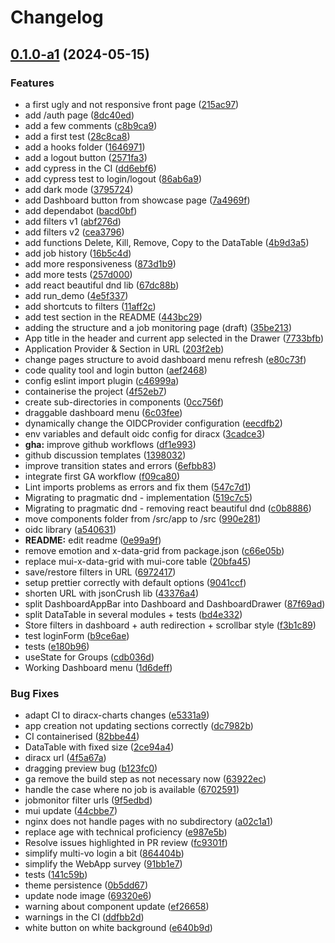 # Changelog

## [0.1.0-a1](https://github.com/aldbr/diracx-web/compare/v0.1.0-a0...v0.1.0-a1) (2024-05-15)


### Features

* a first ugly and not responsive front page ([215ac97](https://github.com/aldbr/diracx-web/commit/215ac97a07bacd718d2c13bcf1787832cbe8fb79))
* add /auth page ([8dc40ed](https://github.com/aldbr/diracx-web/commit/8dc40edbc6603fdc8ec2103411ba6eeff1334b3a))
* add a few comments ([c8b9ca9](https://github.com/aldbr/diracx-web/commit/c8b9ca94c26b63999e1f2cfbd6ce06b554cbdea7))
* add a first test ([28c8ca8](https://github.com/aldbr/diracx-web/commit/28c8ca874b150cf06ee919da55c1f8f7d268f37e))
* add a hooks folder ([1646971](https://github.com/aldbr/diracx-web/commit/1646971a726ff63e59b82e0cfff0e7f160726537))
* add a logout button ([2571fa3](https://github.com/aldbr/diracx-web/commit/2571fa324854d35533e98efc1c447540393f80f2))
* add cypress in the CI ([dd6ebf6](https://github.com/aldbr/diracx-web/commit/dd6ebf664ff90627c7aa8924a9f7ba3a273cf29d))
* add cypress test to login/logout ([86ab6a9](https://github.com/aldbr/diracx-web/commit/86ab6a9895f33f1b1937e1c5f485f42035c3f765))
* add dark mode ([3795724](https://github.com/aldbr/diracx-web/commit/379572497976db92fdc274135b999d244a0db616))
* add Dashboard button from showcase page ([7a4969f](https://github.com/aldbr/diracx-web/commit/7a4969f07bc3630316909ce8c60cec41ed2ec434))
* add dependabot ([bacd0bf](https://github.com/aldbr/diracx-web/commit/bacd0bfad197cc76bb0a5f91b584f03fe4d08276))
* add filters v1 ([abf276d](https://github.com/aldbr/diracx-web/commit/abf276df9d7ddbef59e6fb70750548fc529bcc89))
* add filters v2 ([cea3796](https://github.com/aldbr/diracx-web/commit/cea3796bbb1fb154d29801b3cf8c91e194c850b4))
* add functions Delete, Kill, Remove, Copy to the DataTable ([4b9d3a5](https://github.com/aldbr/diracx-web/commit/4b9d3a5b03adc483152fe474a94647f5c6063347))
* add job history ([16b5c4d](https://github.com/aldbr/diracx-web/commit/16b5c4d28d1007cc084add0087629f3b92785448))
* add more responsiveness ([873d1b9](https://github.com/aldbr/diracx-web/commit/873d1b9883ec5d4e9589efbafa4c55477bbbbfdc))
* add more tests ([257d000](https://github.com/aldbr/diracx-web/commit/257d0002111c531fdfb8baed2c2f88da32d3413c))
* add react beautiful dnd lib ([67dc88b](https://github.com/aldbr/diracx-web/commit/67dc88be1320bd32dee08ad87ede24cb577e0860))
* add run_demo ([4e5f337](https://github.com/aldbr/diracx-web/commit/4e5f33790715ffb93936b8e421ec823e831b1983))
* add shortcuts to filters ([11aff2c](https://github.com/aldbr/diracx-web/commit/11aff2ca769ff77f5ec0a75a9ec894764ebdb162))
* add test section in the README ([443bc29](https://github.com/aldbr/diracx-web/commit/443bc291242386b2aabcd32bf599b1163118787e))
* adding the structure and a job monitoring page (draft) ([35be213](https://github.com/aldbr/diracx-web/commit/35be2133633e51221181a182db55bbacd7cf6962))
* App title in the header and current app selected in the Drawer ([7733bfb](https://github.com/aldbr/diracx-web/commit/7733bfb248e3596d7822ad0fca289ae92d36ac40))
* Application Provider & Section in URL ([203f2eb](https://github.com/aldbr/diracx-web/commit/203f2eb5e40778724a0f1d1c1fb67b97a1e922a0))
* change pages structure to avoid dashboard menu refresh ([e80c73f](https://github.com/aldbr/diracx-web/commit/e80c73f8022506acaf6520ba999b3d16726c4dcb))
* code quality tool and login button ([aef2468](https://github.com/aldbr/diracx-web/commit/aef246878d243b6f109cf5a4096af9ff53843dbd))
* config eslint import plugin ([c46999a](https://github.com/aldbr/diracx-web/commit/c46999a9dd23217b574fce7e2ea942069829ae00))
* containerise the project ([4f52eb7](https://github.com/aldbr/diracx-web/commit/4f52eb7abce80a8e3b338227aedd37cec21913b6))
* create sub-directories in components ([0cc756f](https://github.com/aldbr/diracx-web/commit/0cc756f84760a7f17ef83118d633ec281f5e8c99))
* draggable dashboard menu ([6c03fee](https://github.com/aldbr/diracx-web/commit/6c03fee150c68af3c207f6d1702d9ebd6d4f17ad))
* dynamically change the OIDCProvider configuration ([eecdfb2](https://github.com/aldbr/diracx-web/commit/eecdfb2938f2bf4bb54a99dfd0919f3326853d0a))
* env variables and default oidc config for diracx ([3cadce3](https://github.com/aldbr/diracx-web/commit/3cadce3fea8acf7fde1016e998abef2f8e850719))
* **gha:** improve github workflows ([df1e993](https://github.com/aldbr/diracx-web/commit/df1e993f18f9940200ab59c4e794db0b75492b6d))
* github discussion templates ([1398032](https://github.com/aldbr/diracx-web/commit/1398032ccbf74f4293e49ba8e769e20206471a37))
* improve transition states and errors ([6efbb83](https://github.com/aldbr/diracx-web/commit/6efbb8371337cc3480fd5a9c8610e90af5d34013))
* integrate first GA workflow ([f09ca80](https://github.com/aldbr/diracx-web/commit/f09ca809b17aeb3ac95a020f7314893dffd78cf1))
* Lint imports problems as errors and fix them ([547c7d1](https://github.com/aldbr/diracx-web/commit/547c7d1d744d48b869c1f7f98de28e932752f204))
* Migrating to pragmatic dnd - implementation ([519c7c5](https://github.com/aldbr/diracx-web/commit/519c7c58a871c8314d179711dfceffd710abe131))
* Migrating to pragmatic dnd - removing react beautiful dnd ([c0b8886](https://github.com/aldbr/diracx-web/commit/c0b8886dedd88839cd805e040ce1f9065117b6cd))
* move components folder from /src/app to /src ([990e281](https://github.com/aldbr/diracx-web/commit/990e2816a015aa0d1ebadc9b0466daef7f6ba02f))
* oidc library ([a540631](https://github.com/aldbr/diracx-web/commit/a5406311266af15e0e4a16c16b94173be7ee8784))
* **README:** edit readme ([0e99a9f](https://github.com/aldbr/diracx-web/commit/0e99a9f0fb6ef390b6aa685d220e3941458a2988))
* remove emotion and x-data-grid from package.json ([c66e05b](https://github.com/aldbr/diracx-web/commit/c66e05b73a66a5f2ecf66ad3a7dacda97cf6e384))
* replace mui-x-data-grid with mui-core table ([20bfa45](https://github.com/aldbr/diracx-web/commit/20bfa4561c37e1d67477d8554c658411cdf3db69))
* save/restore filters in URL ([6972417](https://github.com/aldbr/diracx-web/commit/6972417b3c109a37c6908dfdab4a36c7f9c5c125))
* setup prettier correctly with default options ([9041ccf](https://github.com/aldbr/diracx-web/commit/9041ccf4fb96a4671f06d8854cdb8ff9e7bd6bb1))
* shorten URL with jsonCrush lib ([43376a4](https://github.com/aldbr/diracx-web/commit/43376a4ff1f64737c6e11aff2a144d4131b60b50))
* split DashboardAppBar into Dashboard and DashboardDrawer ([87f69ad](https://github.com/aldbr/diracx-web/commit/87f69ad9cc3c78d8e53a732542231319ebcbd988))
* split DataTable in several modules + tests ([bd4e332](https://github.com/aldbr/diracx-web/commit/bd4e332aa719c37c96d2b8ee38d5dd755d651c18))
* Store filters in dashboard + auth redirection + scrollbar style ([f3b1c89](https://github.com/aldbr/diracx-web/commit/f3b1c89f270a5d8158f9f11762b3c623d84793ef))
* test loginForm ([b9ce6ae](https://github.com/aldbr/diracx-web/commit/b9ce6ae43b8766df6b5ad3fa430e303392f56864))
* tests ([e180b96](https://github.com/aldbr/diracx-web/commit/e180b96f8b1a232a6cd732e789ea7e92595fdc9d))
* useState for Groups ([cdb036d](https://github.com/aldbr/diracx-web/commit/cdb036da31e17b74c5f21151ddf93504dd51608f))
* Working Dashboard menu ([1d6deff](https://github.com/aldbr/diracx-web/commit/1d6deff1cde4270a630ec713fe0b742e40136675))


### Bug Fixes

* adapt CI to diracx-charts changes ([e5331a9](https://github.com/aldbr/diracx-web/commit/e5331a96ffebee7653844a0841ece325ed10fade))
* app creation not updating sections correctly ([dc7982b](https://github.com/aldbr/diracx-web/commit/dc7982b21f98da2eac676db10e7ce817fda9d991))
* CI containerised ([82bbe44](https://github.com/aldbr/diracx-web/commit/82bbe4449bfebdd384b424989a54a670ce872700))
* DataTable with fixed size ([2ce94a4](https://github.com/aldbr/diracx-web/commit/2ce94a442612e5e6d9178563479c1ddd307cfdad))
* diracx url ([4f5a67a](https://github.com/aldbr/diracx-web/commit/4f5a67af848149eb549d7a1e7583e2254c01fe73))
* dragging preview bug ([b123fc0](https://github.com/aldbr/diracx-web/commit/b123fc0ed4d58e5ac5776da4176a8ce40c33bcd1))
* ga remove the build step as not necessary now ([63922ec](https://github.com/aldbr/diracx-web/commit/63922ecf36c62aa829757971b1ac85cdd481e1a2))
* handle the case where no job is available ([6702591](https://github.com/aldbr/diracx-web/commit/6702591baabd340d4a231fbd8b7effa5009f9fae))
* jobmonitor filter urls ([9f5edbd](https://github.com/aldbr/diracx-web/commit/9f5edbdfcaa59791225ff25a69155ac637709d6a))
* mui update ([44cbbe7](https://github.com/aldbr/diracx-web/commit/44cbbe7b8220769e6c0a468237aa91d14413d601))
* nginx does not handle pages with no subdirectory ([a02c1a1](https://github.com/aldbr/diracx-web/commit/a02c1a19a80d70278bf1e7f8d6493c47f19d63d3))
* replace age with technical proficiency ([e987e5b](https://github.com/aldbr/diracx-web/commit/e987e5b9c7c03068f0cb7374201d2b76c7066648))
* Resolve issues highlighted in PR review ([fc9301f](https://github.com/aldbr/diracx-web/commit/fc9301fda2d3656254f9078db4ecb426e0f9c461))
* simplify multi-vo login a bit ([864404b](https://github.com/aldbr/diracx-web/commit/864404bf7a18df6bdab30c942908e9c0883c342d))
* simplify the WebApp survey ([91bb1e7](https://github.com/aldbr/diracx-web/commit/91bb1e78b9beab07e7c6f127fd9d9fefd3db705e))
* tests ([141c59b](https://github.com/aldbr/diracx-web/commit/141c59bcad56accdc718c9ae0dc5a2aa50705492))
* theme persistence ([0b5dd67](https://github.com/aldbr/diracx-web/commit/0b5dd67a81139c2b276d39d64b376355fb37dd88))
* update node image ([69320e6](https://github.com/aldbr/diracx-web/commit/69320e649f732f73ab5d55d0f5c84fdd948117ce))
* warning about component update ([ef26658](https://github.com/aldbr/diracx-web/commit/ef26658facac4f2f93eab55d916eca3445c0cf9b))
* warnings in the CI ([ddfbb2d](https://github.com/aldbr/diracx-web/commit/ddfbb2dc2774409121d0c3bc3ff732fcbff314d3))
* white button on white background ([e640b9d](https://github.com/aldbr/diracx-web/commit/e640b9dfc28a25672bd07658e7976c214bc0553e))
